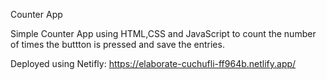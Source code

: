 Counter App

Simple Counter App using HTML,CSS and JavaScript to count the number of times the buttton is pressed and save the entries.

Deployed using Netifly:
https://elaborate-cuchufli-ff964b.netlify.app/
